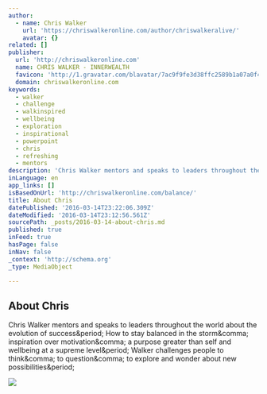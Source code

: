 ```yaml
---
author:
  - name: Chris Walker
    url: 'https://chriswalkeronline.com/author/chriswalkeralive/'
    avatar: {}
related: []
publisher:
  url: 'http://chriswalkeronline.com'
  name: CHRIS WALKER - INNERWEALTH
  favicon: 'http://1.gravatar.com/blavatar/7ac9f9fe3d38ffc2589b1a07a0f411c2?s=16'
  domain: chriswalkeronline.com
keywords:
  - walker
  - challenge
  - walkinspired
  - wellbeing
  - exploration
  - inspirational
  - powerpoint
  - chris
  - refreshing
  - mentors
description: 'Chris Walker mentors and speaks to leaders throughout the world about the evolution of success. How to stay balanced in the storm, inspiration over motivation, a purpose greater than self and wellbeing at a supreme level. Walker challenges people to think, to question, to explore and wonder about new possibilities.'
inLanguage: en
app_links: []
isBasedOnUrl: 'http://chriswalkeronline.com/balance/'
title: About Chris
datePublished: '2016-03-14T23:22:06.309Z'
dateModified: '2016-03-14T23:12:56.561Z'
sourcePath: _posts/2016-03-14-about-chris.md
published: true
inFeed: true
hasPage: false
inNav: false
_context: 'http://schema.org'
_type: MediaObject

---
```

<article style=""><h1>About Chris</h1><p>Chris Walker mentors and speaks to leaders throughout the world about the evolution of success&amp;period; How to stay balanced in the storm&amp;comma; inspiration over motivation&amp;comma; a purpose greater than self and wellbeing at a supreme level&amp;period; Walker challenges people to think&amp;comma; to question&amp;comma; to explore and wonder about new possibilities&amp;period;</p><img src="https://chriswalkeralive.files.wordpress.com/2015/12/chris-rocks-slide.jpg" /></article>